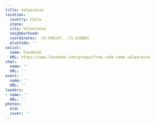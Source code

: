 ```yaml
---
title: Valparaiso
location:
  country: Chile
  state: 
  city: Valparaiso
  neighborhood: 
  coordinates: -33.046247, -71.619803
  plusCode: ''
social:
  name: Facebook
  URL: https://www.facebook.com/groups/free.code.camp.valparaiso
chat:
  name: ''
  URL: ''
event:
  name: ''
  URL: ''
leaders:
- name: ''
  URL: ''
photos:
  old: 
  cover: ''
---
```

